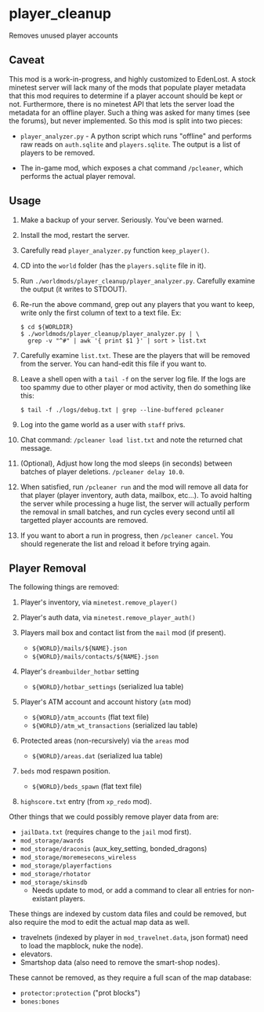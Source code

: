 # player_cleanup

Removes unused player accounts

## Caveat

This mod is a work-in-progress, and highly customized to EdenLost. A stock
minetest server will lack many of the mods that populate player metadata that
this mod requires to determine if a player account should be kept or not.
Furthermore, there is no minetest API that lets the server load the metadata for
an offline player. Such a thing was asked for many times (see the forums), but
never implemented. So this mod is split into two pieces:

- `player_analyzer.py` - A python script which runs "offline" and performs raw
  reads on `auth.sqlite` and `players.sqlite`. The output is a list of players
  to be removed.

- The in-game mod, which exposes a chat command `/pcleaner`, which performs the
  actual player removal.

## Usage

1. Make a backup of your server. Seriously. You've been warned.

1. Install the mod, restart the server.

1. Carefully read `player_analyzer.py` function `keep_player()`.

1. CD into the `world` folder (has the `players.sqlite` file in it).

1. Run `./worldmods/player_cleanup/player_analyzer.py`. Carefully examine the
   output (it writes to STDOUT).

1. Re-run the above command, grep out any players that you want to keep, write
   only the first column of text to a text file. Ex:

   ```
   $ cd ${WORLDIR}
   $ ./worldmods/player_cleanup/player_analyzer.py | \
     grep -v "^#" | awk '{ print $1 }' | sort > list.txt
   ```

1. Carefully examine `list.txt`. These are the players that will be removed from
   the server. You can hand-edit this file if you want to.

1. Leave a shell open with a `tail -f` on the server log file.  If the logs are
   too spammy due to other player or mod activity, then do something like this:

   `$ tail -f ./logs/debug.txt | grep --line-buffered pcleaner`

1. Log into the game world as a user with `staff` privs.

1. Chat command: `/pcleaner load list.txt` and note the returned chat message.

1. (Optional), Adjust how long the mod sleeps (in seconds) between batches
   of player deletions.  `/pcleaner delay 10.0`.

1. When satisfied, run `/pcleaner run` and the mod will remove all
   data for that player (player inventory, auth data, mailbox, etc...). To avoid
   halting the server while processing a huge list, the server will actually
   perform the removal in small batches, and run cycles every second until all
   targetted player accounts are removed.

1. If you want to abort a run in progress, then `/pcleaner cancel`.  You should
   regenerate the list and reload it before trying again.

## Player Removal

The following things are removed:

1. Player's inventory, via `minetest.remove_player()`

1. Player's auth data, via `minetest.remove_player_auth()`

1. Players mail box and contact list from the `mail` mod (if present).

   - `${WORLD}/mails/${NAME}.json`
   - `${WORLD}/mails/contacts/${NAME}.json`

1. Player's `dreambuilder_hotbar` setting

   - `${WORLD}/hotbar_settings` (serialized lua table)

1. Player's ATM account and account history (`atm` mod)

   - `${WORLD}/atm_accounts` (flat text file)
   - `${WORLD}/atm_wt_transactions` (serialized lau table)

1. Protected areas (non-recursively) via the `areas` mod

   - `${WORLD}/areas.dat` (serialized lua table)

1. `beds` mod respawn position.

   - `${WORLD}/beds_spawn` (flat text file)

1. `highscore.txt` entry (from `xp_redo` mod).

Other things that we could possibly remove player data from are:

- `jailData.txt` (requires change to the `jail` mod first).
- `mod_storage/awards`
- `mod_storage/draconis` (aux_key_setting, bonded_dragons)
- `mod_storage/moremesecons_wireless`
- `mod_storage/playerfactions`
- `mod_storage/rhotator`
- `mod_storage/skinsdb`
  - Needs update to mod, or add a command to clear all entries for non-existant
    players.

These things are indexed by custom data files and could be removed, but also
require the mod to edit the actual map data as well.

- travelnets (indexed by player in `mod_travelnet.data`, json format) need to
  load the mapblock, nuke the node).
- elevators.
- Smartshop data (also need to remove the smart-shop nodes).

These cannot be removed, as they require a full scan of the map database:

- `protector:protection` ("prot blocks")
- `bones:bones`
